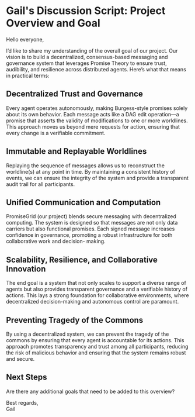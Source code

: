 # Gail's Discussion Script: Project Overview and Goal

Hello everyone,

I’d like to share my understanding of the overall goal of our project. Our vision is
to build a decentralized, consensus-based messaging and governance system that
leverages Promise Theory to ensure trust, audibility, and resilience across
distributed agents. Here’s what that means in practical terms:

## Decentralized Trust and Governance

Every agent operates autonomously, making Burgess-style promises solely about its
own behavior. Each message acts like a DAG edit operation—a promise that asserts
the validity of modifications to one or more worldlines. This approach moves us
beyond mere requests for action, ensuring that every change is a verifiable
commitment.

## Immutable and Replayable Worldlines

Replaying the sequence of messages allows us to reconstruct the worldline(s) at any
point in time. By maintaining a consistent history of events, we can ensure the
integrity of the system and provide a transparent audit trail for all participants.

## Unified Communication and Computation

PromiseGrid (our project) blends secure messaging with decentralized computing.
The system is designed so that messages are not only data carriers but also
functional promises. Each signed message increases confidence in governance,
promoting a robust infrastructure for both collaborative work and decision-
making.

## Scalability, Resilience, and Collaborative Innovation

The end goal is a system that not only scales to support a diverse range of agents
but also provides transparent governance and a verifiable history of actions.
This lays a strong foundation for collaborative environments, where decentralized
decision-making and autonomous control are paramount.

## Preventing Tragedy of the Commons

By using a decentralized system, we can prevent the tragedy of the commons by
ensuring that every agent is accountable for its actions. This approach promotes
transparency and trust among all participants, reducing the risk of malicious
behavior and ensuring that the system remains robust and secure.

## Next Steps

Are there any additional goals that need to be added to this overview?

Best regards,  
Gail

